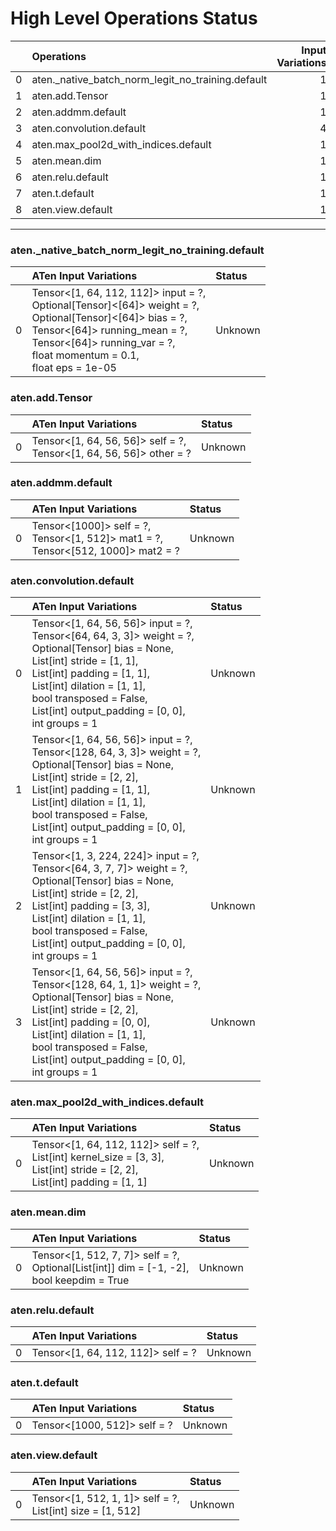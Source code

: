 # High Level Operations Status
|    | Operations                                        |   Input Variations |
|---:|:--------------------------------------------------|-------------------:|
|  0 | aten._native_batch_norm_legit_no_training.default |                  1 |
|  1 | aten.add.Tensor                                   |                  1 |
|  2 | aten.addmm.default                                |                  1 |
|  3 | aten.convolution.default                          |                  4 |
|  4 | aten.max_pool2d_with_indices.default              |                  1 |
|  5 | aten.mean.dim                                     |                  1 |
|  6 | aten.relu.default                                 |                  1 |
|  7 | aten.t.default                                    |                  1 |
|  8 | aten.view.default                                 |                  1 |
***
### aten._native_batch_norm_legit_no_training.default
|    | ATen Input Variations                                                                                                                                                                                                           | Status   |
|---:|:--------------------------------------------------------------------------------------------------------------------------------------------------------------------------------------------------------------------------------|:---------|
|  0 | Tensor<[1, 64, 112, 112]> input = ?,<br>Optional[Tensor]<[64]> weight = ?,<br>Optional[Tensor]<[64]> bias = ?,<br>Tensor<[64]> running_mean = ?,<br>Tensor<[64]> running_var = ?,<br>float momentum = 0.1,<br>float eps = 1e-05 | Unknown  |
### aten.add.Tensor
|    | ATen Input Variations                                                  | Status   |
|---:|:-----------------------------------------------------------------------|:---------|
|  0 | Tensor<[1, 64, 56, 56]> self = ?,<br>Tensor<[1, 64, 56, 56]> other = ? | Unknown  |
### aten.addmm.default
|    | ATen Input Variations                                                                  | Status   |
|---:|:---------------------------------------------------------------------------------------|:---------|
|  0 | Tensor<[1000]> self = ?,<br>Tensor<[1, 512]> mat1 = ?,<br>Tensor<[512, 1000]> mat2 = ? | Unknown  |
### aten.convolution.default
|    | ATen Input Variations                                                                                                                                                                                                                                                                       | Status   |
|---:|:--------------------------------------------------------------------------------------------------------------------------------------------------------------------------------------------------------------------------------------------------------------------------------------------|:---------|
|  0 | Tensor<[1, 64, 56, 56]> input = ?,<br>Tensor<[64, 64, 3, 3]> weight = ?,<br>Optional[Tensor] bias = None,<br>List[int] stride = [1, 1],<br>List[int] padding = [1, 1],<br>List[int] dilation = [1, 1],<br>bool transposed = False,<br>List[int] output_padding = [0, 0],<br>int groups = 1  | Unknown  |
|  1 | Tensor<[1, 64, 56, 56]> input = ?,<br>Tensor<[128, 64, 3, 3]> weight = ?,<br>Optional[Tensor] bias = None,<br>List[int] stride = [2, 2],<br>List[int] padding = [1, 1],<br>List[int] dilation = [1, 1],<br>bool transposed = False,<br>List[int] output_padding = [0, 0],<br>int groups = 1 | Unknown  |
|  2 | Tensor<[1, 3, 224, 224]> input = ?,<br>Tensor<[64, 3, 7, 7]> weight = ?,<br>Optional[Tensor] bias = None,<br>List[int] stride = [2, 2],<br>List[int] padding = [3, 3],<br>List[int] dilation = [1, 1],<br>bool transposed = False,<br>List[int] output_padding = [0, 0],<br>int groups = 1  | Unknown  |
|  3 | Tensor<[1, 64, 56, 56]> input = ?,<br>Tensor<[128, 64, 1, 1]> weight = ?,<br>Optional[Tensor] bias = None,<br>List[int] stride = [2, 2],<br>List[int] padding = [0, 0],<br>List[int] dilation = [1, 1],<br>bool transposed = False,<br>List[int] output_padding = [0, 0],<br>int groups = 1 | Unknown  |
### aten.max_pool2d_with_indices.default
|    | ATen Input Variations                                                                                                              | Status   |
|---:|:-----------------------------------------------------------------------------------------------------------------------------------|:---------|
|  0 | Tensor<[1, 64, 112, 112]> self = ?,<br>List[int] kernel_size = [3, 3],<br>List[int] stride = [2, 2],<br>List[int] padding = [1, 1] | Unknown  |
### aten.mean.dim
|    | ATen Input Variations                                                                          | Status   |
|---:|:-----------------------------------------------------------------------------------------------|:---------|
|  0 | Tensor<[1, 512, 7, 7]> self = ?,<br>Optional[List[int]] dim = [-1, -2],<br>bool keepdim = True | Unknown  |
### aten.relu.default
|    | ATen Input Variations              | Status   |
|---:|:-----------------------------------|:---------|
|  0 | Tensor<[1, 64, 112, 112]> self = ? | Unknown  |
### aten.t.default
|    | ATen Input Variations        | Status   |
|---:|:-----------------------------|:---------|
|  0 | Tensor<[1000, 512]> self = ? | Unknown  |
### aten.view.default
|    | ATen Input Variations                                         | Status   |
|---:|:--------------------------------------------------------------|:---------|
|  0 | Tensor<[1, 512, 1, 1]> self = ?,<br>List[int] size = [1, 512] | Unknown  |

